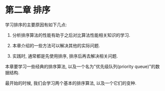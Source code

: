 # 第二章 排序

学习排序的主要原因有如下几点:

1. 分析排序算法的性能有助于之后对比算法性能相关知识的学习.

1. 本章介绍的一些方法可以解决其他的实际问题.

1. 实践时, 通常都是先使用排序, 排序后再去解决相关问题.

本章要学习一些经典的排序算法, 以及一个名为"优先级队列(priority queue)"的数据结构.

最开始的时候, 我们会学习两个基本的排序算法, 以及一个它们的变种.